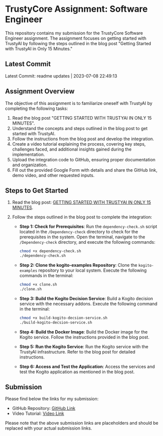 # TrustyCore Assignment: Software Engineer

This repository contains my submission for the TrustyCore Software Engineer assignment. The assignment focuses on getting started with TrustyAI by following the steps outlined in the blog post "Getting Started with TrustyAI in Only 15 Minutes."

## Latest Commit

Latest Commit: readme updates | 2023-07-08 22:49:13 

## Assignment Overview

The objective of this assignment is to familiarize oneself with TrustyAI by completing the following tasks:

1. Read the blog post "GETTING STARTED WITH TRUSTYAI IN ONLY 15 MINUTES".
2. Understand the concepts and steps outlined in the blog post to get started with TrustyAI.
3. Follow the instructions from the blog post and develop the integration.
4. Create a video tutorial explaining the process, covering key steps, challenges faced, and additional insights gained during the implementation.
5. Upload the integration code to GitHub, ensuring proper documentation and organization.
6. Fill out the provided Google Form with details and share the GitHub link, demo video, and other requested inputs.

## Steps to Get Started

1. Read the blog post: [GETTING STARTED WITH TRUSTYAI IN ONLY 15 MINUTES](https://blog.kie.org/2021/05/getting-started-with-trustyai-in-only-15-minutes.html).

2. Follow the steps outlined in the blog post to complete the integration:

   - **Step 1: Check for Prerequisites**: Run the `dependency-check.sh` script located in the `/Dependency-check` directory to check for the prerequisites in the system. Open the terminal, navigate to the `/Dependency-check` directory, and execute the following commands:

     ```bash
     chmod +x dependency-check.sh
     ./dependency-check.sh
     ```

   - **Step 2: Clone the kogito-examples Repository**: Clone the `kogito-examples` repository to your local system. Execute the following commands in the terminal:

     ```bash
     chmod +x clone.sh
     ./clone.sh
     ```

   - **Step 3: Build the Kogito Decision Service**: Build a Kogito decision service with the necessary addons. Execute the following command in the terminal:

     ```bash
     chmod +x build-kogito-decsion-service.sh
     ./build-kogito-decsion-service.sh
     ```

   - **Step 4: Build the Docker Image**: Build the Docker image for the Kogito service. Follow the instructions provided in the blog post.

   - **Step 5: Run the Kogito Service**: Run the Kogito service with the TrustyAI infrastructure. Refer to the blog post for detailed instructions.

   - **Step 6: Access and Test the Application**: Access the services and test the Kogito application as mentioned in the blog post.

## Submission

Please find below the links for my submission:

- GitHub Repository: [GitHub Link](https://github.com/aryansingh920/trusty-core.git)
- Video Tutorial: [Video Link](add-your-video-link-here)

Please note that the above submission links are placeholders and should be replaced with your actual submission links.
